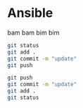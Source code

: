 # Ansible
bam bam bim bim

```bash
git status
git add .
git commit -m "update"
git push
```
```bash
git push
git commit -m "update"
git add .
git status
```